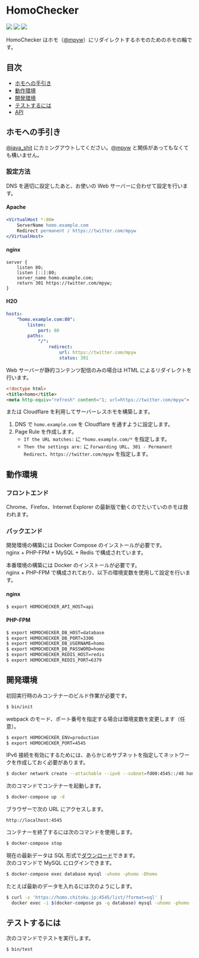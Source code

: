 HomoChecker
===========

[![][workflow-badge]][workflow-link]
[![][climate-badge]][climate-link]
[![][homo-badge]][homo-link]

HomoChecker はホモ（[@mpyw](https://twitter.com/mpyw)）にリダイレクトするホモのためのホモの輪です。

## 目次

- [ホモへの手引き](#ホモへの手引き)
- [動作環境](#動作環境)
- [開発環境](#開発環境)
- [テストするには](#テストするには)
- [API](/api/README.md)

## ホモへの手引き

[@java\_shit](https://twitter.com/java_shit) にカミングアウトしてください。[@mpyw](https://twitter.com/mpyw) と関係があってもなくても構いません。

### 設定方法

DNS を適切に設定したあと、お使いの Web サーバーに合わせて設定を行います。

#### Apache

```apache
<VirtualHost *:80>
    ServerName homo.example.com
    Redirect permanent / https://twitter.com/mpyw
</VirtualHost>
```

#### nginx

```nginx
server {
    listen 80;
    listen [::]:80;
    server_name homo.example.com;
    return 301 https://twitter.com/mpyw;
}
```

#### H2O

```yaml
hosts:
    "homo.example.com:80":
        listen:
            port: 80
        paths:
            "/":
                redirect:
                    url: https://twitter.com/mpyw
                    status: 301
```

Web サーバーが静的コンテンツ配信のみの場合は HTML によるリダイレクトを行います。

```html
<!doctype html>
<title>homo</title>
<meta http-equiv="refresh" content="1; url=https://twitter.com/mpyw">
```

または Cloudflare を利用してサーバーレスホモを構築します。

1. DNS で `homo.example.com` を Cloudflare を通すように設定します。
2. Page Rule を作成します。
    - `If the URL matches:` に `*homo.example.com/*` を指定します。
    - `Then the settings are:` に `Forwarding URL`、`301 - Permanent Redirect`、`https://twitter.com/mpyw` を指定します。

## 動作環境

### フロントエンド

Chrome、Firefox、Internet Explorer の最新版で動くのでたいていのホモは救われます。

### バックエンド

開発環境の構築には Docker Compose のインストールが必要です。  
nginx + PHP-FPM + MySQL + Redis で構成されています。

本番環境の構築には Docker のインストールが必要です。  
nginx + PHP-FPM で構成されており、以下の環境変数を使用して設定を行います。

#### nginx

```sh
$ export HOMOCHECKER_API_HOST=api
```

#### PHP-FPM

```sh
$ export HOMOCHECKER_DB_HOST=database
$ export HOMOCHECKER_DB_PORT=3306
$ export HOMOCHECKER_DB_USERNAME=homo
$ export HOMOCHECKER_DB_PASSWORD=homo
$ export HOMOCHECKER_REDIS_HOST=redis
$ export HOMOCHECKER_REDIS_PORT=6379
```

## 開発環境

初回実行時のみコンテナーのビルド作業が必要です。

```sh
$ bin/init
```

webpack のモード、ポート番号を指定する場合は環境変数を変更します（任意）。

```sh
$ export HOMOCHECKER_ENV=production
$ export HOMOCHECKER_PORT=4545
```

IPv6 接続を有効にするためには、あらかじめサブネットを指定してネットワークを作成しておく必要があります。

```sh
$ docker network create --attachable --ipv6 --subnet=fd00:4545::/48 homochecker_ipv6
```

次のコマンドでコンテナーを起動します。

```sh
$ docker-compose up -d
```

ブラウザーで次の URL にアクセスします。

```
http://localhost:4545
```

コンテナーを終了するには次のコマンドを使用します。

```sh
$ docker-compose stop
```

現在の最新データは SQL 形式で[ダウンロード](https://homo.chitoku.jp:4545/list/?format=sql)できます。  
次のコマンドで MySQL にログインできます。

```sh
$ docker-compose exec database mysql -uhomo -phomo -Dhomo
```

たとえば最新のデータを入れるには次のようにします。

```sh
$ curl -s 'https://homo.chitoku.jp:4545/list/?format=sql' |
  docker exec -i $(docker-compose ps -q database) mysql -uhomo -phomo -Dhomo
```

## テストするには

次のコマンドでテストを実行します。

```sh
$ bin/test
```

[workflow-link]:    https://github.com/chitoku-k/HomoChecker/actions?query=branch:master                                           
[workflow-badge]:   https://img.shields.io/github/workflow/status/chitoku-k/HomoChecker/CI%20Workflow/master.svg?style=flat-square
[climate-link]:     https://codeclimate.com/github/chitoku-k/HomoChecker/maintainability
[climate-badge]:    https://img.shields.io/codeclimate/maintainability/chitoku-k/HomoChecker.svg?style=flat-square
[homo-link]:        https://homo.chitoku.jp:4545
[homo-badge]:       https://homo.chitoku.jp:4545/badge/?style=flat-square
